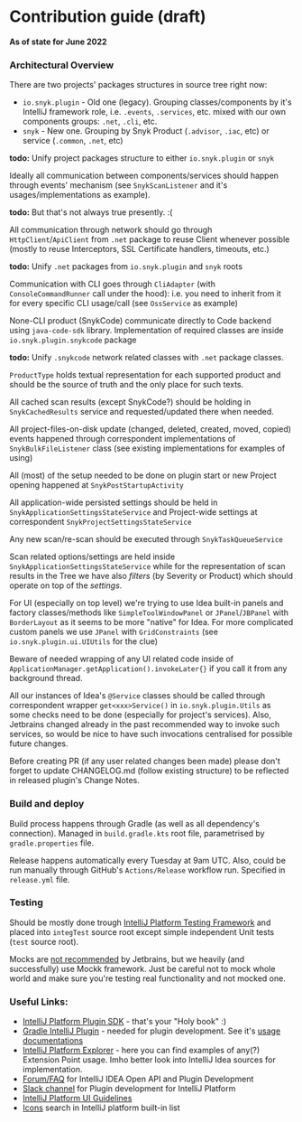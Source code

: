 # Contribution guide (draft)

__As of state for June 2022__

### Architectural Overview
There are two projects' packages structures in source tree right now:
- `io.snyk.plugin` - Old one (legacy). Grouping classes/components by it's IntelliJ framework role, i.e. `.events`, `.services`, etc. mixed with our own components groups: `.net`, `.cli`, etc.
- `snyk` - New one. Grouping by Snyk Product (`.advisor`, `.iac`, etc) or service (`.common`, `.net`, etc)

**todo:** Unify project packages structure to either `io.snyk.plugin` or `snyk`

Ideally all communication between components/services should happen through events' mechanism (see `SnykScanListener` and it's usages/implementations as example). 

**todo:** But that's not always true presently. :( 

All communication through network should go through `HttpClient`/`ApiClient` from `.net` package to reuse Client whenever possible (mostly to reuse Interceptors, SSL Certificate handlers, timeouts, etc.) 

**todo:** Unify `.net` packages from `io.snyk.plugin` and `snyk` roots

Communication with CLI goes through `CliAdapter` (with `ConsoleCommandRunner` call under the hood): i.e. you need to inherit from it for every specific CLI usage/call (see `OssService` as example)

None-CLI product (SnykCode) communicate directly to Code backend using `java-code-sdk` library. Implementation of required classes are inside `io.snyk.plugin.snykcode` package

**todo:** Unify `.snykcode` network related classes with `.net` package classes.

`ProductType` holds textual representation for each supported product and should be the source of truth and the only place for such texts. 

All cached scan results (except SnykCode?) should be holding in `SnykCachedResults` service and requested/updated there when needed.

All project-files-on-disk update (changed, deleted, created, moved, copied) events happened through correspondent implementations of `SnykBulkFileListener` class (see existing implementations for examples of using)

All (most) of the setup needed to be done on plugin start or new Project opening happened at `SnykPostStartupActivity`

All application-wide persisted settings should be held in `SnykApplicationSettingsStateService` and Project-wide settings at correspondent `SnykProjectSettingsStateService`

Any new scan/re-scan should be executed through `SnykTaskQueueService`

Scan related options/settings are held inside `SnykApplicationSettingsStateService` while for the representation of scan results in the Tree we have also _filters_ (by Severity or Product) which should operate on top of the _settings_.

For UI (especially on top level) we're trying to use Idea built-in panels and factory classes/methods like `SimpleToolWindowPanel` or `JPanel`/`JBPanel` with `BorderLayout` as it seems to be more "native" for Idea. For more complicated custom panels we use `JPanel` with `GridConstraints` (see `io.snyk.plugin.ui.UIUtils` for the clue) 

Beware of needed wrapping of any UI related code inside of `ApplicationManager.getApplication().invokeLater{}` if you call it from any background thread. 

All our instances of Idea's `@Service` classes should be called through correspondent wrapper `get<xxx>Service()` in `io.snyk.plugin.Utils` as some checks need to be done (especially for project's services). Also, Jetbrains changed already in the past recommended way to invoke such services, so would be nice to have such invocations centralised for possible future changes.

Before creating PR (if any user related changes been made) please don't forget to update CHANGELOG.md (follow existing structure) to be reflected in released plugin's Change Notes.

### Build and deploy

Build process happens through Gradle (as well as all dependency's connection). Managed in `build.gradle.kts` root file, parametrised by `gradle.properties` file.

Release happens automatically every Tuesday at 9am UTC. Also, could be run manually through GitHub's `Actions/Release` workflow run. Specified in `release.yml` file.

### Testing
Should be mostly done trough [IntelliJ Platform Testing Framework](https://plugins.jetbrains.com/docs/intellij/testing-plugins.html) and placed into `integTest` source root except simple independent Unit tests (`test` source root).

Mocks are [not recommended](https://plugins.jetbrains.com/docs/intellij/testing-plugins.html#mocks) by Jetbrains, but we heavily (and successfully) use Mockk framework. Just be careful not to mock whole world and make sure you're testing real functionality and not mocked one.

### Useful Links:
- [IntelliJ Platform Plugin SDK](https://plugins.jetbrains.com/docs/intellij) - that's your "Holy book" :)
- [Gradle IntelliJ Plugin](https://github.com/JetBrains/gradle-intellij-plugin) - needed for plugin development. See it's
[usage documentations](https://plugins.jetbrains.com/docs/intellij/tools-gradle-intellij-plugin.html)
- [IntelliJ Platform Explorer](https://plugins.jetbrains.com/intellij-platform-explorer) - here you can find examples of any(?) Extension Point usage.
Imho better look into IntelliJ Idea sources for implementation.
- [Forum/FAQ](https://intellij-support.jetbrains.com/hc/en-us/community/topics/200366979-IntelliJ-IDEA-Open-API-and-Plugin-Development)  for IntelliJ IDEA Open API and Plugin Development
- [Slack channel](https://jetbrains-platform.slack.com/archives/C5U8BM1MK) for Plugin development for IntelliJ Platform
- [IntelliJ Platform UI Guidelines](https://jetbrains.github.io/ui/)
- [Icons](https://jetbrains.github.io/ui/resources/icons_list/) search in IntelliJ platform built-in list
